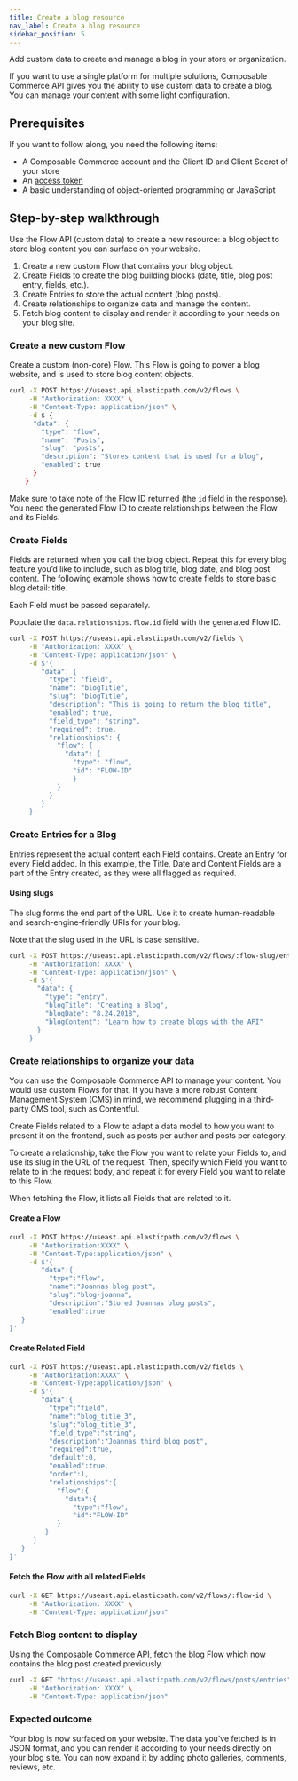```yaml
---
title: Create a blog resource
nav_label: Create a blog resource
sidebar_position: 5
---
```


Add custom data to create and manage a blog in your store or organization.

If you want to use a single platform for multiple solutions, Composable Commerce API gives you the ability to use custom data to create a blog. You can manage your content with some light configuration.

## Prerequisites

If you want to follow along, you need the following items:

- A Composable Commerce account and the Client ID and Client Secret of your store
- An [access token](https://beta.elasticpath.dev/docs/commerce-cloud/your-first-api-request#get-an-access-token)
- A basic understanding of object-oriented programming or JavaScript

## Step-by-step walkthrough

Use the Flow API (custom data) to create a new resource: a blog object to store blog content you can surface on your website.

1. Create a new custom Flow that contains your blog object.
2. Create Fields to create the blog building blocks (date, title, blog post entry, fields, etc.).
3. Create Entries to store the actual content (blog posts).
4. Create relationships to organize data and manage the content.
5. Fetch blog content to display and render it according to your needs on your blog site.

### Create a new custom Flow

Create a custom (non-core) Flow. This Flow is going to power a blog website, and is used to store blog content objects.

```sh
curl -X POST https://useast.api.elasticpath.com/v2/flows \
     -H "Authorization: XXXX" \
     -H "Content-Type: application/json" \
     -d $ {
      "data": {
        "type": "flow",
        "name": "Posts",
        "slug": "posts",
        "description": "Stores content that is used for a blog",
        "enabled": true
      }
    }
```

Make sure to take note of the Flow ID returned (the `id` field in the response). You need the generated Flow ID to create relationships between the Flow and its Fields.

### Create Fields

Fields are returned when you call the blog object. Repeat this for every blog feature youʼd like to include, such as blog title, blog date, and blog post content. The following example shows how to create fields to store basic blog detail: title.

Each Field must be passed separately.

Populate the `data.relationships.flow.id` field with the generated Flow ID.

```sh
curl -X POST https://useast.api.elasticpath.com/v2/fields \
     -H "Authorization: XXXX" \
     -H "Content-Type: application/json" \
     -d $'{
        "data": {
          "type": "field",
          "name": "blogTitle",
          "slug": "blogTitle",
          "description": "This is going to return the blog title",
          "enabled": true,
          "field_type": "string",
          "required": true,
          "relationships": {
            "flow": {
              "data": {
                "type": "flow",
                "id": "FLOW-ID"
                }
            }
          }
        }
     }'
```

### Create Entries for a Blog

Entries represent the actual content each Field contains. Create an Entry for every Field added. In this example, the Title, Date and Content Fields are a part of the Entry created, as they were all flagged as required.

#### Using slugs

The slug forms the end part of the URL. Use it to create human-readable and search-engine-friendly URIs for your blog.

Note that the slug used in the URL is case sensitive.

```sh
curl -X POST https://useast.api.elasticpath.com/v2/flows/:flow-slug/entries \
     -H "Authorization: XXXX" \
     -H "Content-Type: application/json" \
     -d $'{
       "data": {
         "type": "entry",
         "blogTitle": "Creating a Blog",
         "blogDate": "8.24.2018",
         "blogContent": "Learn how to create blogs with the API"
       }
     }'
```

### Create relationships to organize your data

You can use the Composable Commerce API to manage your content. You would use custom Flows for that. If you have a more robust Content Management System (CMS) in mind, we recommend plugging in a third-party CMS tool, such as Contentful.

Create Fields related to a Flow to adapt a data model to how you want to present it on the frontend, such as posts per author and posts per category.

To create a relationship, take the Flow you want to relate your Fields to, and use its slug in the URL of the request. Then, specify which Field you want to relate to in the request body, and repeat it for every Field you want to relate to this Flow.

When fetching the Flow, it lists all Fields that are related to it.

#### Create a Flow

```sh
curl -X POST https://useast.api.elasticpath.com/v2/flows \
     -H "Authorization:XXXX" \
     -H "Content-Type:application/json" \
     -d $'{
        "data":{
          "type":"flow",
          "name":"Joannas blog post",
          "slug":"blog-joanna",
          "description":"Stored Joannas blog posts",
          "enabled":true
   }
}'
```

#### Create Related Field

```sh
curl -X POST https://useast.api.elasticpath.com/v2/fields \
     -H "Authorization:XXXX" \
     -H "Content-Type:application/json" \
     -d $'{
        "data":{
          "type":"field",
          "name":"blog_title_3",
          "slug":"blog_title_3",
          "field_type":"string",
          "description":"Joannas third blog post",
          "required":true,
          "default":0,
          "enabled":true,
          "order":1,
          "relationships":{
            "flow":{
              "data":{
                "type":"flow",
                "id":"FLOW-ID"
            }
         }
      }
   }
}'
```

#### Fetch the Flow with all related Fields

```sh
curl -X GET https://useast.api.elasticpath.com/v2/flows/:flow-id \
     -H "Authorization: XXXX" \
     -H "Content-Type: application/json"
```

### Fetch Blog content to display

Using the Composable Commerce API, fetch the blog Flow which now contains the blog post created previously.

```sh
curl -X GET "https://useast.api.elasticpath.com/v2/flows/posts/entries" \
     -H "Authorization: XXXX" \
     -H "Content-Type: application/json"

```

### Expected outcome

Your blog is now surfaced on your website. The data youʼve fetched is in JSON format, and you can render it according to your needs directly on your blog site. You can now expand it by adding photo galleries, comments, reviews, etc.
